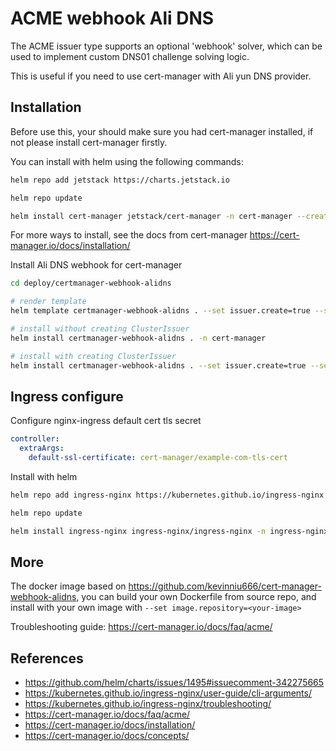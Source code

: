 # ACME webhook Ali DNS

The ACME issuer type supports an optional 'webhook' solver, which can be used
to implement custom DNS01 challenge solving logic.

This is useful if you need to use cert-manager with Ali yun DNS provider.

## Installation

Before use this, your should make sure you had cert-manager installed, if not please install cert-manager firstly.

You can install with helm using the following commands:

``` bash
helm repo add jetstack https://charts.jetstack.io

helm repo update

helm install cert-manager jetstack/cert-manager -n cert-manager --create-namespace --set installCRDs=true --version v1.6.1
```

For more ways to install, see the docs from cert-manager <https://cert-manager.io/docs/installation/>

Install Ali DNS webhook for cert-manager

```bash
cd deploy/certmanager-webhook-alidns

# render template
helm template certmanager-webhook-alidns . --set issuer.create=true --set issuer.host=weihanli.top --set issuer.email=weihanli@outlook.com --set issuer.secret.accessKeyId=AliAccessKeyId --set issuer.secret.accessKeySecret=AliAccessKeySecret -n cert-manager

# install without creating ClusterIssuer
helm install certmanager-webhook-alidns . -n cert-manager

# install with creating ClusterIssuer
helm install certmanager-webhook-alidns . --set issuer.create=true --set issuer.host=weihanli.top --set issuer.email=weihanli@outlook.com --set issuer.secret.accessKeyId=AliAccessKeyId --set issuer.secret.accessKeySecret=AliAccessKeySecret -n cert-manager
```

## Ingress configure

Configure nginx-ingress default cert tls secret

``` yaml
controller:
  extraArgs:
    default-ssl-certificate: cert-manager/example-com-tls-cert
```

Install with helm

``` sh
helm repo add ingress-nginx https://kubernetes.github.io/ingress-nginx

helm repo update

helm install ingress-nginx ingress-nginx/ingress-nginx -n ingress-nginx --set controller.extraArgs.default-ssl-certificate=cert-manager/example-com-tls-cert
```

## More

The docker image based on <https://github.com/kevinniu666/cert-manager-webhook-alidns>, you can build your own Dockerfile from source repo, and install with your own image with `--set image.repository=<your-image>`

Troubleshooting guide: <https://cert-manager.io/docs/faq/acme/>

## References

- <https://github.com/helm/charts/issues/1495#issuecomment-342275665>
- <https://kubernetes.github.io/ingress-nginx/user-guide/cli-arguments/>
- <https://kubernetes.github.io/ingress-nginx/troubleshooting/>
- <https://cert-manager.io/docs/faq/acme/>
- <https://cert-manager.io/docs/installation/>
- <https://cert-manager.io/docs/concepts/>
